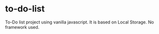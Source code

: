 # to-do-list
To-Do list project using vanilla javascript.
It is based on Local Storage.
No framework used.
